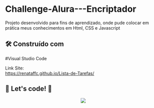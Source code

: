 # Challenge-Alura---Encriptador


Projeto desenvolvido para fins de aprendizado, onde pude colocar em prática meus conhecimentos em Html, CSS e Javascript

## 🛠️ Construído com

#Visual Studio Code

Link Site:  
https://renataffc.github.io/Lista-de-Tarefas/
## 🚀 Let's code! 🚀

<div align="center">
   <img src= "https://user-images.githubusercontent.com/97262523/222161704-8d65da0d-4b3f-491a-b8ac-031f01d8ee72.png](https://github.com/RenataFFC/Challenge-Alura---Encriptador/assets/97262523/37035284-ef45-4d56-b3a6-44191e98b9db">
</div>


